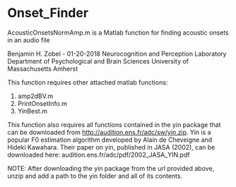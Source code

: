 # Onset_Finder
AcousticOnsetsNormAmp.m is a Matlab function for finding acoustic onsets in an audio file

Benjamin H. Zobel - 01-20-2018
Neurocognition and Perception Laboratory
Department of Psychological and Brain Sciences
University of Massachusetts Amherst

This function requires other attached matlab functions: 
1. amp2dBV.m
2. PrintOnsetInfo.m
3. YinBest.m

This function also requires all functions contained in the yin package that can be downloaded from http://audition.ens.fr/adc/sw/yin.zip. Yin is a popular F0 estimation algorithm developed by Alain de Cheveigne and Hideki Kawahara. Their paper on yin, published in JASA (2002), can be downloaded here: audition.ens.fr/adc/pdf/2002_JASA_YIN.pdf

NOTE: After downloading the yin package from the url provided above, unzip and add a path to the yin folder and all of its    contents.   
   
   

